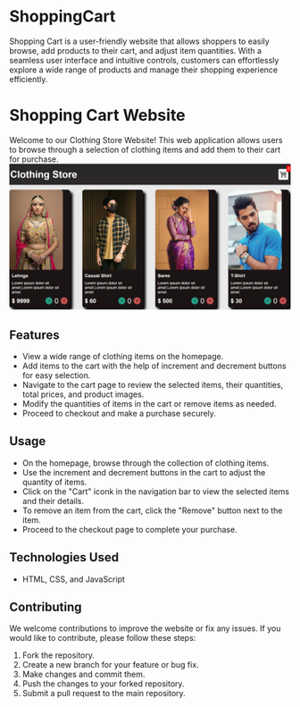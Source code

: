 # ShoppingCart
Shopping Cart is a user-friendly website that allows shoppers to easily browse, add products to their cart, and adjust item quantities. With a seamless user interface and intuitive controls, customers can effortlessly explore a wide range of products and manage their shopping experience efficiently.


# Shopping Cart Website

Welcome to our Clothing Store Website! This web application allows users to browse through a selection of clothing items and add them to their cart for purchase.
![Project](shop.png)
## Features

- View a wide range of clothing items on the homepage.
- Add items to the cart with the help of increment and decrement buttons for easy selection.
- Navigate to the cart page to review the selected items, their quantities, total prices, and product images.
- Modify the quantities of items in the cart or remove items as needed.
- Proceed to checkout and make a purchase securely.

## Usage

- On the homepage, browse through the collection of clothing items.
- Use the increment and decrement buttons in the cart to adjust the quantity of items.
- Click on the "Cart" iconk in the navigation bar to view the selected items and their details.
- To remove an item from the cart, click the "Remove" button next to the item.
- Proceed to the checkout page to complete your purchase.

## Technologies Used

- HTML, CSS, and JavaScript 

## Contributing

We welcome contributions to improve the website or fix any issues. If you would like to contribute, please follow these steps:

1. Fork the repository.
2. Create a new branch for your feature or bug fix.
3. Make changes and commit them.
4. Push the changes to your forked repository.
5. Submit a pull request to the main repository.
